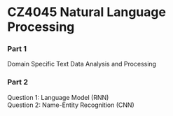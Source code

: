 # CZ4045 Natural Language Processing
### Part 1
Domain Specific Text Data Analysis and Processing
### Part 2
Question 1: Language Model (RNN)<br>
Question 2: Name-Entity Recognition (CNN)
